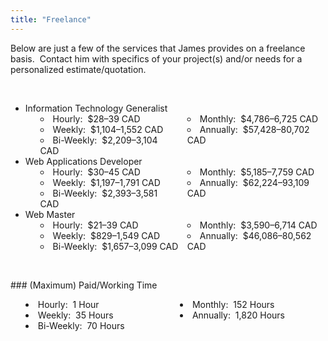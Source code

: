 ```yaml
---
title: "Freelance"
---
```


Below are just a few of the services that James provides on a freelance basis.&nbsp; Contact him with specifics of your project(s) and/or needs for a personalized estimate/quotation.

<p>&nbsp;</p>
<ul>
  <li>
    Information Technology Generalist
    <ul style="-moz-columns: 2; -webkit-columns: 2; columns: 2; list-style-position: inside;">
      <li>Hourly:&nbsp; $28&#8211;39 CAD</li>
      <li>Weekly:&nbsp; $1,104&#8211;1,552 CAD</li>
      <li>Bi-Weekly:&nbsp; $2,209&#8211;3,104 CAD</li>
      <li>Monthly:&nbsp; $4,786&#8211;6,725 CAD</li>
      <li>Annually:&nbsp; $57,428&#8211;80,702 CAD</li>
    </ul>
  </li>
  <li>
    Web Applications Developer
    <ul style="-moz-columns: 2; -webkit-columns: 2; columns: 2; list-style-position: inside;">
      <li>Hourly:&nbsp; $30&#8211;45 CAD</li>
      <li>Weekly:&nbsp; $1,197&#8211;1,791 CAD</li>
      <li>Bi-Weekly:&nbsp; $2,393&#8211;3,581 CAD</li>
      <li>Monthly:&nbsp; $5,185&#8211;7,759 CAD</li>
      <li>Annually:&nbsp; $62,224&#8211;93,109 CAD</li>
    </ul>
  </li>
  <li>
    Web Master
    <ul style="-moz-columns: 2; -webkit-columns: 2; columns: 2; list-style-position: inside;">
      <li>Hourly:&nbsp; $21&#8211;39 CAD</li>
      <li>Weekly:&nbsp; $829&#8211;1,549 CAD</li>
      <li>Bi-Weekly:&nbsp; $1,657&#8211;3,099 CAD</li>
      <li>Monthly:&nbsp; $3,590&#8211;6,714 CAD</li>
      <li>Annually:&nbsp; $46,086&#8211;80,562 CAD</li>
    </ul>
  </li>
</ul>

<p>&nbsp;</p>
### (Maximum) Paid/Working Time
<ul style="-moz-columns: 2; -webkit-columns: 2; columns: 2; list-style-position: inside;">
  <li>Hourly:&nbsp; 1 Hour</li>
  <li>Weekly:&nbsp; 35 Hours</li>
  <li>Bi-Weekly:&nbsp; 70 Hours</li>
  <li>Monthly:&nbsp; 152 Hours</li>
  <li>Annually:&nbsp; 1,820 Hours</li>
</ul>
